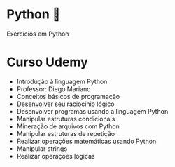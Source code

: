 # Python 💬
Exercícios em Python
# Curso Udemy
 * Introdução à linguagem Python
 * Professor: Diego Mariano
 * Conceitos básicos de programação
 * Desenvolver seu raciocínio lógico
 * Desenvolver programas usando a linguagem Python
 * Manipular estruturas condicionais
 * Mineração de arquivos com Python
 * Manipular estruturas de repetição
 * Realizar operações matemáticas usando Python
 * Manipular strings
 * Realizar operações lógicas
